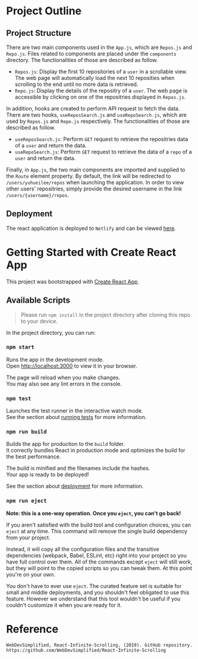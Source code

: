 # Project Outline

## Project Structure

There are two main components used in the `App.js`, which are `Repos.js` and `Repo.js`. Files related to components are placed under the `components` directory. The functionalities of those are described as follow.

*  `Repos.js`: Display the first 10 repositories of a `user` in a scrollable view. The web page will automatically load the next 10 reposities when scrolling to the end until no more data is retrieved.
*  `Repo.js`: Display the details of the repositry of a `user`. The web page is accessible by clicking on one of the repositries displayed in `Repos.js`.

In addition, hooks are created to perform API request to fetch the data. There are two hooks, `useReposSearch.js` and `useRepoSearch.js`, which are used by `Repos.js` and `Repo.js` respectively. The functionalities of those are described as follow.

*  `useReposSearch.js`: Perform `GET` request to retrieve the repositries data of a `user` and return the data.
*  `useRepoSearch.js`: Perform `GET` request to retrieve the data of a `repo` of a `user` and return the data.

Finally, in `App.js`, the two main components are imported and supplied to the `Route` element property. By default, the link will be redirected to `/users/yuhueilee/repos` when launching the application. In order to view other users' repositries, simply provide the desired username in the link `/users/{username}/repos`.

## Deployment

The react application is deployed to `Netlify` and can be viewed [here](https://condescending-goldberg-13.netlify.app/).

# Getting Started with Create React App

This project was bootstrapped with [Create React App](https://github.com/facebook/create-react-app).

## Available Scripts

> Please run `npm install` in the project directory after cloning this repo to your device.

In the project directory, you can run:

### `npm start`

Runs the app in the development mode.\
Open [http://localhost:3000](http://localhost:3000) to view it in your browser.

The page will reload when you make changes.\
You may also see any lint errors in the console.

### `npm test`

Launches the test runner in the interactive watch mode.\
See the section about [running tests](https://facebook.github.io/create-react-app/docs/running-tests) for more information.

### `npm run build`

Builds the app for production to the `build` folder.\
It correctly bundles React in production mode and optimizes the build for the best performance.

The build is minified and the filenames include the hashes.\
Your app is ready to be deployed!

See the section about [deployment](https://facebook.github.io/create-react-app/docs/deployment) for more information.

### `npm run eject`

**Note: this is a one-way operation. Once you `eject`, you can't go back!**

If you aren't satisfied with the build tool and configuration choices, you can `eject` at any time. This command will remove the single build dependency from your project.

Instead, it will copy all the configuration files and the transitive dependencies (webpack, Babel, ESLint, etc) right into your project so you have full control over them. All of the commands except `eject` will still work, but they will point to the copied scripts so you can tweak them. At this point you're on your own.

You don't have to ever use `eject`. The curated feature set is suitable for small and middle deployments, and you shouldn't feel obligated to use this feature. However we understand that this tool wouldn't be useful if you couldn't customize it when you are ready for it.

# Reference

```
WebDevSimplified, React-Infinite-Scrolling, (2019). GitHub repository. 
https://github.com/WebDevSimplified/React-Infinite-Scrolling
```
